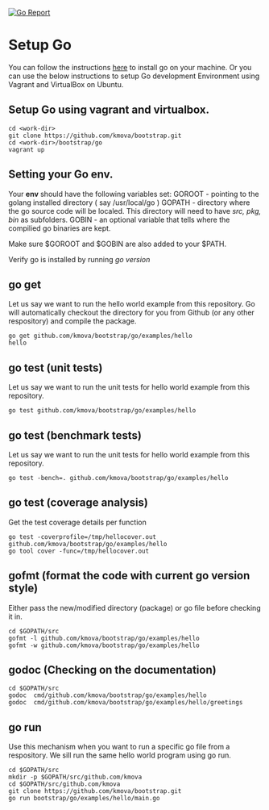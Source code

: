 
[![Go Report](https://goreportcard.com/badge/github.com/kmova/bootstrap)](https://goreportcard.com/badge/github.com/kmova/bootstrap)


# Setup Go 

You can follow the instructions [here](https://golang.org/doc/install) to install go on your machine. 
Or you can use the below instructions to setup Go development Environment using Vagrant and VirtualBox on Ubuntu. 

## Setup Go using vagrant and virtualbox.

```
cd <work-dir>
git clone https://github.com/kmova/bootstrap.git
cd <work-dir>/bootstrap/go
vagrant up
```

## Setting your Go env. 

Your **env** should have the following variables set: 
GOROOT - pointing to the golang installed directory ( say /usr/local/go )
GOPATH - directory where the go source code will be localed. This directory will need to have *src, pkg, bin* as subfolders.
GOBIN  - an optional variable that tells where the compilied go binaries are kept. 

Make sure $GOROOT and $GOBIN are also added to your $PATH. 

Verify go is installed by running *go version*


## go get

Let us say we want to run the hello world example from this repository. Go will automatically checkout the directory for you from Github (or any other respository) and compile the package. 
```
go get github.com/kmova/bootstrap/go/examples/hello
hello
```

## go test (unit tests)

Let us say we want to run the unit tests for hello world example from this repository. 
```
go test github.com/kmova/bootstrap/go/examples/hello
```


## go test (benchmark tests)

Let us say we want to run the unit tests for hello world example from this repository. 
```
go test -bench=. github.com/kmova/bootstrap/go/examples/hello
```

## go test (coverage analysis)

Get the test coverage details per function 

```
go test -coverprofile=/tmp/hellocover.out github.com/kmova/bootstrap/go/examples/hello
go tool cover -func=/tmp/hellocover.out
```

## gofmt (format the code with current go version style)

Either pass the new/modified directory (package) or go file before checking it in. 
```
cd $GOPATH/src
gofmt -l github.com/kmova/bootstrap/go/examples/hello
gofmt -w github.com/kmova/bootstrap/go/examples/hello
```

## godoc (Checking on the documentation)
```
cd $GOPATH/src
godoc  cmd/github.com/kmova/bootstrap/go/examples/hello
godoc  cmd/github.com/kmova/bootstrap/go/examples/hello/greetings
```

## go run 

Use this mechanism when you want to run a specific go file from a respository. We sill run the same hello world program using go run. 

```
cd $GOPATH/src
mkdir -p $GOPATH/src/github.com/kmova
cd $GOPATH/src/github.com/kmova
git clone https://github.com/kmova/bootstrap.git
go run bootstrap/go/examples/hello/main.go
```


